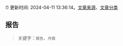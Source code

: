 :alarm_clock: 更新时间: 2024-04-11 13:36:14。[文章来源](/README.md)、[文章分类](/TAGS.md)

## 报告


> 关键字：`报告`、`月报`



